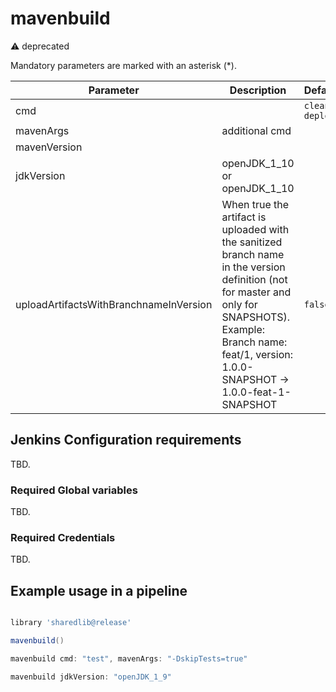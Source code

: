 # mavenbuild

⚠️ deprecated


Mandatory parameters are marked with an asterisk (*).

| Parameter | Description | Default |
|---|---|---|
| cmd | | `clean deploy` |
| mavenArgs | additional cmd | |
| mavenVersion |   |  |
| jdkVersion | openJDK_1_10 or openJDK_1_10 | |
| uploadArtifactsWithBranchnameInVersion | When true the artifact is uploaded with the sanitized branch name in the version definition (not for master and only for SNAPSHOTS). Example: Branch name: feat/1, version: 1.0.0-SNAPSHOT -> 1.0.0-feat-1-SNAPSHOT | `false` |


## Jenkins Configuration requirements

TBD.

### Required Global variables 

TBD.

### Required Credentials

TBD.

## Example usage in a pipeline

```groovy

library 'sharedlib@release'

mavenbuild()

mavenbuild cmd: "test", mavenArgs: "-DskipTests=true"

mavenbuild jdkVersion: "openJDK_1_9"

```